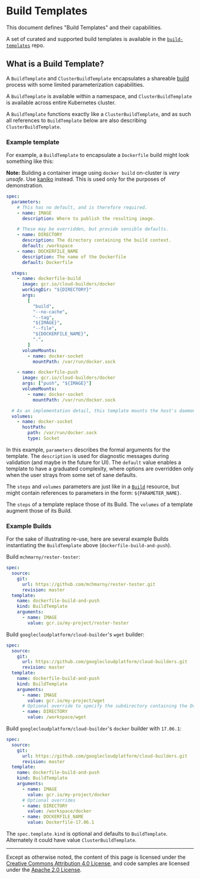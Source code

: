 # Build Templates

This document defines "Build Templates" and their capabilities.

A set of curated and supported build templates is available in the
[`build-templates`](https://github.com/knative/build-templates) repo.

## What is a Build Template?

A `BuildTemplate` and `ClusterBuildTemplate` encapsulates a shareable [build](./builds.md)
process with some limited parameterization capabilities.

A `BuildTemplate` is available within a namespace, and `ClusterBuildTemplate` is available across entire Kubernetes cluster.

A `BuildTemplate` functions exactly like a `ClusterBuildTemplate`, and as such all references to `BuildTemplate` below are also describing `ClusterBuildTemplate`.

### Example template

For example, a `BuildTemplate` to encapsulate a `Dockerfile` build might look
something like this:

**Note:** Building a container image using `docker build` on-cluster is _very
unsafe_. Use [kaniko](https://github.com/GoogleContainerTools/kaniko) instead.
This is used only for the purposes of demonstration.

```yaml
spec:
  parameters:
    # This has no default, and is therefore required.
    - name: IMAGE
      description: Where to publish the resulting image.

    # These may be overridden, but provide sensible defaults.
    - name: DIRECTORY
      description: The directory containing the build context.
      default: /workspace
    - name: DOCKERFILE_NAME
      description: The name of the Dockerfile
      default: Dockerfile

  steps:
    - name: dockerfile-build
      image: gcr.io/cloud-builders/docker
      workingDir: "${DIRECTORY}"
      args:
        [
          "build",
          "--no-cache",
          "--tag",
          "${IMAGE}",
          "--file",
          "${DOCKERFILE_NAME}",
          ".",
        ]
      volumeMounts:
        - name: docker-socket
          mountPath: /var/run/docker.sock

    - name: dockerfile-push
      image: gcr.io/cloud-builders/docker
      args: ["push", "${IMAGE}"]
      volumeMounts:
        - name: docker-socket
          mountPath: /var/run/docker.sock

  # As an implementation detail, this template mounts the host's daemon socket.
  volumes:
    - name: docker-socket
      hostPath:
        path: /var/run/docker.sock
        type: Socket
```

In this example, `parameters` describes the formal arguments for the template.
The `description` is used for diagnostic messages during validation (and maybe
in the future for UI). The `default` value enables a template to have a
graduated complexity, where options are overridden only when the user strays
from some set of sane defaults.

The `steps` and `volumes` parameters are just like in a [`Build`](./builds.md)
resource, but might contain references to parameters in the form:
`${PARAMETER_NAME}`.

The `steps` of a template replace those of its Build. The `volumes` of a
template augment those of its Build.

### Example Builds

For the sake of illustrating re-use, here are several example Builds
instantiating the `BuildTemplate` above (`dockerfile-build-and-push`).

Build `mchmarny/rester-tester`:

```yaml
spec:
  source:
    git:
      url: https://github.com/mchmarny/rester-tester.git
      revision: master
  template:
    name: dockerfile-build-and-push
    kind: BuildTemplate
    arguments:
      - name: IMAGE
        value: gcr.io/my-project/rester-tester
```

Build `googlecloudplatform/cloud-builder`'s `wget` builder:

```yaml
spec:
  source:
    git:
      url: https://github.com/googlecloudplatform/cloud-builders.git
      revision: master
  template:
    name: dockerfile-build-and-push
    kind: BuildTemplate
    arguments:
      - name: IMAGE
        value: gcr.io/my-project/wget
      # Optional override to specify the subdirectory containing the Dockerfile
      - name: DIRECTORY
        value: /workspace/wget
```

Build `googlecloudplatform/cloud-builder`'s `docker` builder with `17.06.1`:

```yaml
spec:
  source:
    git:
      url: https://github.com/googlecloudplatform/cloud-builders.git
      revision: master
  template:
    name: dockerfile-build-and-push
    kind: BuildTemplate
    arguments:
      - name: IMAGE
        value: gcr.io/my-project/docker
      # Optional overrides
      - name: DIRECTORY
        value: /workspace/docker
      - name: DOCKERFILE_NAME
        value: Dockerfile-17.06.1
```

The `spec.template.kind` is optional and defaults to `BuildTemplate`. Alternately it could have value `ClusterBuildTemplate`.

---

Except as otherwise noted, the content of this page is licensed under the
[Creative Commons Attribution 4.0 License](https://creativecommons.org/licenses/by/4.0/),
and code samples are licensed under the
[Apache 2.0 License](https://www.apache.org/licenses/LICENSE-2.0).
